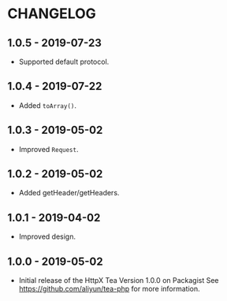 # CHANGELOG

## 1.0.5 - 2019-07-23
- Supported default protocol.

## 1.0.4 - 2019-07-22
- Added `toArray()`.

## 1.0.3 - 2019-05-02
- Improved `Request`.

## 1.0.2 - 2019-05-02
- Added getHeader/getHeaders.

## 1.0.1 - 2019-04-02
- Improved design.

## 1.0.0 - 2019-05-02
- Initial release of the HttpX Tea Version 1.0.0 on Packagist See <https://github.com/aliyun/tea-php> for more information.

